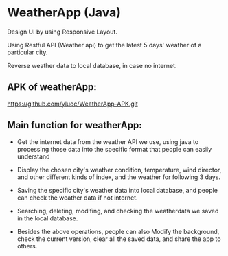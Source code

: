 # WeatherApp (Java)

Design UI by using Responsive Layout.

Using Restful API (Weather api) to get the latest 5 days' weather of a particular city.

Reverse weather data to local database, in case no internet.

## APK of weatherApp:

https://github.com/yluoc/WeatherApp-APK.git

## Main function for weatherApp:

- Get the internet data from the weather API we use, using java to processing those data
  into the specific format that people can easily understand
  
- Display the chosen city's weather condition, temperature, wind director,
  and other different kinds of index, and the weather for following 3 days.

- Saving the specific city's weather data into local database, and people can check the weather data
  if not internet.

- Searching, deleting, modifing, and checking the weatherdata we saved in the local database.

- Besides the above operations, people can also Modify the background, check the current version, clear all the 
  saved data, and share the app to others.

